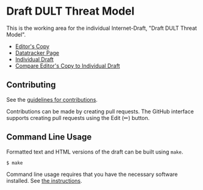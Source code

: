 # Draft DULT Threat Model

This is the working area for the individual Internet-Draft, "Draft DULT Threat Model".

* [Editor's Copy](https://maggiedelano.github.io/draft-delano-dult-threat-model/#go.draft-delano-dult-threat-model.html)
* [Datatracker Page](https://datatracker.ietf.org/doc/draft-delano-dult-threat-model)
* [Individual Draft](https://datatracker.ietf.org/doc/html/draft-delano-dult-threat-model)
* [Compare Editor's Copy to Individual Draft](https://maggiedelano.github.io/draft-delano-dult-threat-model/#go.draft-delano-dult-threat-model.diff)


## Contributing

See the
[guidelines for contributions](https://github.com/maggiedelano/draft-delano-dult-threat-model/blob/main/CONTRIBUTING.md).

Contributions can be made by creating pull requests.
The GitHub interface supports creating pull requests using the Edit (✏) button.


## Command Line Usage

Formatted text and HTML versions of the draft can be built using `make`.

```sh
$ make
```

Command line usage requires that you have the necessary software installed.  See
[the instructions](https://github.com/martinthomson/i-d-template/blob/main/doc/SETUP.md).

